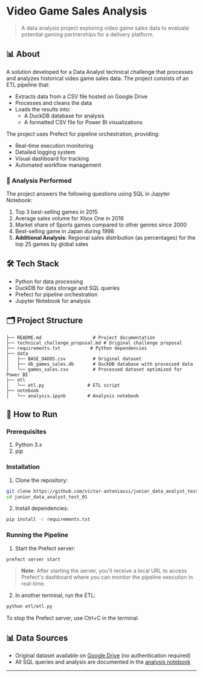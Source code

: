 # Video Game Sales Analysis
> A data analysis project exploring video game sales data to evaluate potential gaming partnerships for a delivery platform.

## 📊 About
A solution developed for a Data Analyst technical challenge that processes and analyzes historical video game sales data. The project consists of an ETL pipeline that:
- Extracts data from a CSV file hosted on Google Drive
- Processes and cleans the data
- Loads the results into:
  - A DuckDB database for analysis
  - A formatted CSV file for Power BI visualizations

The project uses Prefect for pipeline orchestration, providing:
- Real-time execution monitoring
- Detailed logging system
- Visual dashboard for tracking
- Automated workflow management

### 📝 Analysis Performed
The project answers the following questions using SQL in Jupyter Notebook:
1. Top 3 best-selling games in 2015
2. Average sales volume for Xbox One in 2016
3. Market share of Sports games compared to other genres since 2000
4. Best-selling game in Japan during 1998
5. **Additional Analysis**: Regional sales distribution (as percentages) for the top 25 games by global sales

## 🛠️ Tech Stack
- Python for data processing
- DuckDB for data storage and SQL queries
- Prefect for pipeline orchestration
- Jupyter Notebook for analysis

## 🗂️ Project Structure
```
├── README.md                   # Project documentation
├── technical_challenge_proposal.md # Original challenge proposal
├── requirements.txt           # Python dependencies
├── data
│   ├── BASE_DADOS.csv          # Original dataset
│   ├── db_games_sales.db       # DuckDB database with processed data
│   └── games_sales.csv         # Processed dataset optimized for Power BI
├── etl
│   └── etl.py                # ETL script
├── notebook
│   └── analysis.ipynb        # Analysis notebook
```

## 🚀 How to Run

### Prerequisites
1. Python 3.x
2. pip

### Installation
1. Clone the repository:
```bash
git clone https://github.com/victor-antoniassi/junior_data_analyst_test_01
cd junior_data_analyst_test_01
```

2. Install dependencies:
```bash
pip install -r requirements.txt
```

### Running the Pipeline
1. Start the Prefect server:
```bash
prefect server start
```

> **Note**: After starting the server, you'll receive a local URL to access Prefect's dashboard where you can monitor the pipeline execution in real-time.

2. In another terminal, run the ETL:
```bash
python etl/etl.py
```

To stop the Prefect server, use Ctrl+C in the terminal.

## 📊 Data Sources
- Original dataset available on [Google Drive](https://drive.google.com/file/d/1eoy8MlYin9PxbCjozT0kjPXPsq0RXEgY/view?usp=drive_link) (no authentication required)
- All SQL queries and analysis are documented in the [analysis notebook](notebook/analysis.ipynb)

---
